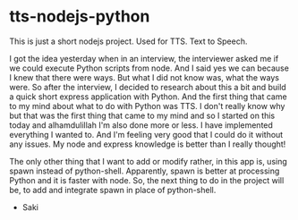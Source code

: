 # tts-nodejs-python
This is just a short nodejs project. Used for TTS. Text to Speech.

I got the idea yesterday when in an interview, the interviewer asked me if we could execute Python scripts from node. And I said yes we can because I knew that there were ways. But what I did not know was, what the ways were. So after the interview, I decided to research about this a bit and build a quick short express application with Python. And the first thing that came to my mind about what to do with Python was TTS. I don't really know why but that was the first thing that came to my mind and so I started on this today and alhamdulillah I'm also done more or less. I have implemented everything I wanted to. And I'm feeling very good that I could do it without any issues. My node and express knowledge is better than I really thought! 

The only other thing that I want to add or modify rather, in this app is, using spawn instead of python-shell. Apparently, spawn is better at processing Python and it is faster with node.
So, the next thing to do in the project will be, to add and integrate spawn in place of python-shell.


- Saki
